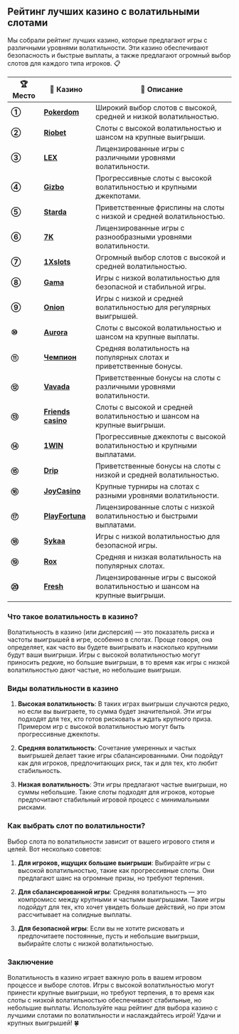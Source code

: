 ## Рейтинг лучших казино с волатильными слотами

Мы собрали рейтинг лучших казино, которые предлагают игры с различными уровнями волатильности. Эти казино обеспечивают безопасность и быстрые выплаты, а также предлагают огромный выбор слотов для каждого типа игроков. 📋

| **🏆 Место** | **🎰 Казино** | **💬 Описание** |
|-------------|-------------|----------------|
| **①** | [**Pokerdom**](https://brandplay.link/4k77v2yx) | Широкий выбор слотов с высокой, средней и низкой волатильностью. |
| **②** | [**Riobet**](https://brandplay.link/7xBLTPyj) | Слоты с высокой волатильностью и шансом на крупные выигрыши. |
| **③** | [**LEX**](https://brandplay.link/zW4hdDFV) | Лицензированные игры с различными уровнями волатильности. |
| **④** | [**Gizbo**](https://brandplay.link/bprXw4YV) | Прогрессивные слоты с высокой волатильностью и крупными джекпотами. |
| **⑤** | [**Starda**](https://brandplay.link/fB7xwRFL) | Приветственные фриспины на слоты с низкой и средней волатильностью. |
| **⑥** | [**7K**](https://brandplay.link/BvQyFShp) | Лицензированные игры с разнообразными уровнями волатильности. |
| **⑦** | [**1Xslots**](https://brandplay.link/hSB1khtr) | Огромный выбор слотов с высокой и средней волатильностью. |
| **⑧** | [**Gama**](https://brandplay.link/j6NMKsDz) | Игры с низкой волатильностью для безопасной и стабильной игры. |
| **⑨** | [**Onion**](https://brandplay.link/zBGRVpQ9) | Игры с низкой и средней волатильностью для регулярных выигрышей. |
| **⑩** | [**Aurora**](https://10trafic-stat2.com/click/668546556bcc6313411604bd/6766/13032/subaccount) | Слоты с высокой волатильностью и шансом на крупные выплаты. |
| **⑪** | [**Чемпион**](https://temon-gter.cfd/go/lRq?p80412p304504pcc44t17455) | Средняя волатильность на популярных слотах и приветственные бонусы. |
| **⑫** | [**Vavada**](https://vavadapartner.pro/?promo=ea5c9275-6854-4505-94fc-95ab18221945-linkb2) | Приветственные бонусы на слоты с различными уровнями волатильности. |
| **⑬** | [**Friends casino**](https://gofriends.vc/linkb2) | Слоты с высокой и средней волатильностью и шансом на крупные выигрыши. |
| **⑭** | [**1WIN**](https://brandplay.link/smXVpBbG) | Прогрессивные джекпоты с высокой волатильностью и крупными выплатами. |
| **⑮** | [**Drip**](https://drp-ircp01.com/c07e6a3db) | Приветственные бонусы на слоты с низкой и средней волатильностью. |
| **⑯** | [**JoyCasino**](https://rpc30.call2me.pro/?/ru/registration?apkpop=0&partner=p24970p3291217pc98f) | Крупные турниры на слотах с разными уровнями волатильности. |
| **⑰** | [**PlayFortuna**](https://fortunapromo.net/alt/playfortuna/registration?0dc4a9362a71feb7e3f165fb8e766f70) | Лицензированные слоты с низкой волатильностью и быстрыми выплатами. |
| **⑱** | [**Sykaa**](https://s-two-way.com/?source=linkb2&pid=30697) | Игры с низкой волатильностью для безопасной игры. |
| **⑲** | [**Rox**](https://rox-pvwfpjgcxe.com/cb1ee18a5) | Средняя и низкая волатильность на популярных слотах. |
| **⑳** | [**Fresh**](https://fresh-eumwkxwao.com/c3f7b485d) | Лицензированные игры с высокой волатильностью и шансом на крупные выигрыши. |

### Что такое волатильность в казино?

Волатильность в казино (или дисперсия) — это показатель риска и частоты выигрышей в игре, особенно в слотах. Проще говоря, она определяет, как часто вы будете выигрывать и насколько крупными будут ваши выигрыши. Игры с высокой волатильностью могут приносить редкие, но большие выигрыши, в то время как игры с низкой волатильностью дают частые, но небольшие выигрыши.

### Виды волатильности в казино

1. **Высокая волатильность**: В таких играх выигрыши случаются редко, но если вы выиграете, то сумма будет значительной. Эти игры подходят для тех, кто готов рисковать и ждать крупного приза. Примером игр с высокой волатильностью могут быть прогрессивные джекпоты.
   
2. **Средняя волатильность**: Сочетание умеренных и частых выигрышей делает такие игры сбалансированными. Они подойдут как для игроков, предпочитающих риск, так и для тех, кто любит стабильность.

3. **Низкая волатильность**: Эти игры предлагают частые выигрыши, но суммы небольшие. Такие слоты подходят для игроков, которые предпочитают стабильный игровой процесс с минимальными рисками.

### Как выбрать слот по волатильности?

Выбор слота по волатильности зависит от вашего игрового стиля и целей. Вот несколько советов:

1. **Для игроков, ищущих большие выигрыши**: Выбирайте игры с высокой волатильностью, такие как прогрессивные слоты. Они предлагают шанс на огромные призы, но требуют терпения.
   
2. **Для сбалансированной игры**: Средняя волатильность — это компромисс между крупными и частыми выигрышами. Такие игры подойдут для тех, кто хочет увидеть больше действий, но при этом рассчитывает на солидные выплаты.

3. **Для безопасной игры**: Если вы не хотите рисковать и предпочитаете постоянные, пусть и небольшие выигрыши, выбирайте слоты с низкой волатильностью.

### Заключение
Волатильность в казино играет важную роль в вашем игровом процессе и выборе слотов. Игры с высокой волатильностью могут принести крупные выигрыши, но требуют терпения, в то время как слоты с низкой волатильностью обеспечивают стабильные, но небольшие выплаты. Используйте наш рейтинг для выбора казино с лучшими слотами по волатильности и наслаждайтесь игрой! Удачи и крупных выигрышей! 🍀
